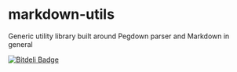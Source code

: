 markdown-utils
==============

Generic utility library built around Pegdown parser and Markdown in general


[![Bitdeli Badge](https://d2weczhvl823v0.cloudfront.net/aestasit/markdown-utils/trend.png)](https://bitdeli.com/free "Bitdeli Badge")

